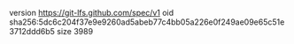 version https://git-lfs.github.com/spec/v1
oid sha256:5dc6c204f37e9e9260ad5abeb77c4bb05a226e0f249ae09e65c51e3712ddd6b5
size 3989
